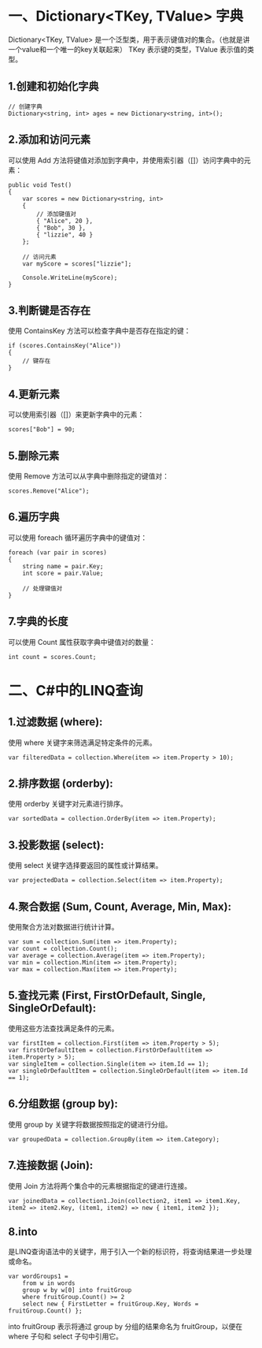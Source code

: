 # 一、Dictionary<TKey, TValue> 字典

Dictionary<TKey, TValue> 是一个泛型类，用于表示键值对的集合。（也就是讲一个value和一个唯一的key关联起来）
TKey 表示键的类型，TValue 表示值的类型。

## 1.创建和初始化字典

```
// 创建字典
Dictionary<string, int> ages = new Dictionary<string, int>();

```

## 2.添加和访问元素
可以使用 Add 方法将键值对添加到字典中，并使用索引器（[]）访问字典中的元素：

```
public void Test()
{
    var scores = new Dictionary<string, int>
    {
        // 添加键值对
        { "Alice", 20 },
        { "Bob", 30 },
        { "lizzie", 40 }
    };

    // 访问元素
    var myScore = scores["lizzie"];
    
    Console.WriteLine(myScore);   
}
```

## 3.判断键是否存在
使用 ContainsKey 方法可以检查字典中是否存在指定的键：

```
if (scores.ContainsKey("Alice"))
{
    // 键存在
}
```

## 4.更新元素
可以使用索引器（[]）来更新字典中的元素：

```
scores["Bob"] = 90;
```

## 5.删除元素
使用 Remove 方法可以从字典中删除指定的键值对：

```
scores.Remove("Alice");
```

## 6.遍历字典
可以使用 foreach 循环遍历字典中的键值对：

```
foreach (var pair in scores)
{
    string name = pair.Key;
    int score = pair.Value;
    
    // 处理键值对
}
```

## 7.字典的长度
可以使用 Count 属性获取字典中键值对的数量：

```
int count = scores.Count;
```

# 二、C#中的LINQ查询

## 1.过滤数据 (where):

使用 where 关键字来筛选满足特定条件的元素。

```
var filteredData = collection.Where(item => item.Property > 10);
```

## 2.排序数据 (orderby):

使用 orderby 关键字对元素进行排序。

```
var sortedData = collection.OrderBy(item => item.Property);
```

## 3.投影数据 (select):

使用 select 关键字选择要返回的属性或计算结果。

```
var projectedData = collection.Select(item => item.Property);
```

## 4.聚合数据 (Sum, Count, Average, Min, Max):

使用聚合方法对数据进行统计计算。
```
var sum = collection.Sum(item => item.Property);
var count = collection.Count();
var average = collection.Average(item => item.Property);
var min = collection.Min(item => item.Property);
var max = collection.Max(item => item.Property);
```

## 5.查找元素 (First, FirstOrDefault, Single, SingleOrDefault):

使用这些方法查找满足条件的元素。
```
var firstItem = collection.First(item => item.Property > 5);
var firstOrDefaultItem = collection.FirstOrDefault(item => item.Property > 5);
var singleItem = collection.Single(item => item.Id == 1);
var singleOrDefaultItem = collection.SingleOrDefault(item => item.Id == 1);
```

## 6.分组数据 (group by):

使用 group by 关键字将数据按照指定的键进行分组。

```
var groupedData = collection.GroupBy(item => item.Category);
```

## 7.连接数据 (Join):

使用 Join 方法将两个集合中的元素根据指定的键进行连接。

```
var joinedData = collection1.Join(collection2, item1 => item1.Key, item2 => item2.Key, (item1, item2) => new { item1, item2 });
```

## 8.into

是LINQ查询语法中的关键字，用于引入一个新的标识符，将查询结果进一步处理或命名。

```
var wordGroups1 =
    from w in words
    group w by w[0] into fruitGroup
    where fruitGroup.Count() >= 2
    select new { FirstLetter = fruitGroup.Key, Words = fruitGroup.Count() };
```

into fruitGroup 表示将通过 group by 分组的结果命名为 fruitGroup，以便在 where 子句和 select 子句中引用它。